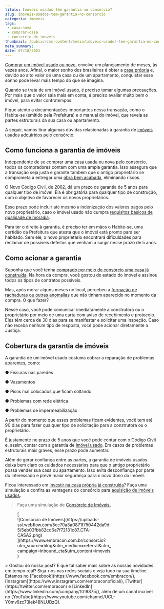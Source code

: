 ```yaml
---
titulo: Imóveis usados têm garantia no consórcio?
slug: imoveis-usados-tem-garantia-no-consorcio
categoria: imoveis
tags:
 - casa-nova
 - comprar-casa
 - consorcio-de-imoveis
thumbnail: /public/cms-content/media/imoveis-usados-tem-garantia-no-consorcio.png
meta_summary: 
date: 07/10/2021
---
```

[Comprar um imóvel usado ou novo](https://www.embracon.com.br/blog/8-dicas-compra-primeiro-imovel), envolve um planejamento de meses, às vezes anos. Afinal, o maior sonho dos brasileiros é obter a [casa própria](https://www.embracon.com.br/blog/como-conquistar-a-estabilidade-da-casa-propria) e, devido ao alto valor de uma casa ou de um apartamento, conquistar esse sonho pode levar mais tempo do que se imagina.

Quando se trata de um [imóvel usado](https://www.embracon.com.br/blog/investir-em-imoveis-onde-comecar), é preciso tomar algumas precauções. Por mais que o valor saia mais em conta, é preciso avaliar muito bem o imóvel, para evitar contratempos.

Fique atento a documentações importantes nessa transação, como o Habite-se (emitido pela Prefeitura) e o manual do imóvel, que revela as partes estruturais da sua casa ou apartamento.

A seguir, vamos tirar algumas dúvidas relacionadas à garantia de [imóveis usados adquiridos pelo consórcio](https://www.embracon.com.br/blog/como-funciona-consorcio-de-imoveis).

Como funciona a garantia de imóveis
-----------------------------------

Independente de se [comprar uma casa usada ou nova pelo consórcio](https://www.embracon.com.br/blog/como-funciona-consorcio-de-imoveis), todos os compradores contam com uma ampla garantia. Isso assegura que a transação seja justa e garante também que o antigo proprietário se comprometa a entregar uma [obra bem acabada](https://www.embracon.com.br/blog/quando-e-por-que-reformar-a-sua-casa-saiba-aqui), eliminando riscos.

O Novo Código Civil, de 2002, dá um prazo de garantia de 5 anos para qualquer tipo de imóvel. Ela é obrigatória para qualquer tipo de construção, com o objetivo de favorecer os novos proprietários.

Esse prazo pode incluir até mesmo a indenização dos valores pagos pelo novo proprietário, caso o imóvel usado não cumpra [requisitos básicos de qualidade de moradia](https://www.embracon.com.br/blog/saiba-o-que-levar-em-consideracao-antes-de-comprar-um-imovel).

Para ter o direito à garantia, é preciso ter em mãos o Habite-se, uma certidão da Prefeitura que atesta que o imóvel está pronto para ser habitado. Sem ele, o novo proprietário encontrará dificuldades para reclamar de possíveis defeitos que venham a surgir nesse prazo de 5 anos.

Como acionar a garantia
-----------------------

Suponha que você tenha [comprado por meio do consórcio uma casa já construída](https://www.embracon.com.br/blog/15-duvidas-sobre-consorcio-de-imoveis). Na hora da compra, você gostou do estado do imóvel e assinou todos os tipos de contratos possíveis.

Mas, após morar alguns meses no local, percebeu a [formação de rachaduras ou outras anomalias](https://www.embracon.com.br/blog/quando-reformar-a-casa-5-sinais-de-que-ja-chegou-a-hora) que não tinham aparecido no momento da compra. O que fazer?

Nesse caso, você pode comunicar imediatamente a construtora ou o proprietário por meio de uma carta com aviso de recebimento e protocolo. Eles têm cerca de 30 dias para se manifestar e solicitar uma inspeção. Caso não receba nenhum tipo de resposta, você pode acionar diretamente a Justiça.

Cobertura da garantia de imóveis 
---------------------------------

A garantia de um imóvel usado costuma cobrar a reparação de problemas aparentes, como:

● Fissuras nas paredes

● Vazamentos

● Pisos mal colocados que ficam soltando

● Problemas com rede elétrica

● Problemas de impermeabilização

A partir do momento que esses problemas ficam evidentes, você tem até 90 dias para fazer qualquer tipo de solicitação para a construtora ou o proprietário.

É justamente no prazo de 5 anos que você pode contar com o Código Civil e, assim, contar com a garantia de [imóvel usado](https://www.embracon.com.br/consorcio-de-imoveis). Em casos de problemas estruturais mais graves, esse prazo pode aumentar.

Além de gerar confiança entre as partes, a garantia de imóveis usados deixa bem claro os cuidados necessários para que o antigo proprietário possa vender sua casa ou apartamento. Isso evita desconfiança por parte do interessado e prevê maior segurança para o novo dono do imóvel.

Ficou interessado em [investir na casa própria já construída](https://www.embracon.com.br/blog/hora-certa-comprar-imovel)? Faça uma simulação e confira as vantagens do consórcio para [aquisição de imóveis usados](https://www.embracon.com.br/consorcio-de-imoveis).

> Faça uma simulação de [Consórcio de Imóveis.](https://embracon.com.br/consorcio-de-imoveis)

<figure class="w-richtext-figure-type-image w-richtext-align-center" style="max-width:310px">[<div>![Consórcio de Imóveis](https://uploads-ssl.webflow.com/5cc70a3a0871f750442da9d5/5eb03fbb82cd6e7f72131c87_CTA-CASA2.png)</div>](https://www.embracon.com.br/consorcio?utm_source=blog&utm_medium=referral&utm_campaign=inbound_cta&utm_content=imoveis)</figure>> Gostou do nosso post? E que tal saber mais sobre as nossas novidades em tempo real? Siga-nos nas redes sociais e veja tudo na sua timeline. Estamos no [Facebook](https://www.facebook.com/embracon/), [Instagram](https://www.instagram.com/embraconoficial/), [Twitter](https://twitter.com/embracon) e [LinkedIn](https://www.linkedin.com/company/1018875/), além de um canal incrível no [YouTube](https://www.youtube.com/channel/UCL-Y0mv9zc73Iek48NLUBzQ).
